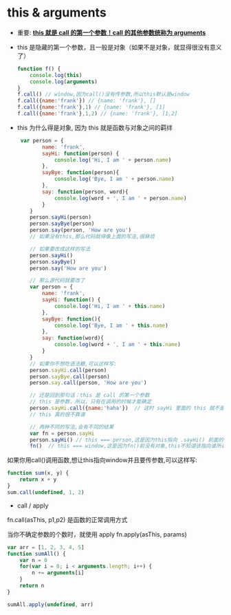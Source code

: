 # this & arguments

- 重要: **[this 就是 call 的第一个参数！call 的其他参数统称为 arguments](https://zhuanlan.zhihu.com/p/23804247)**

- this 是隐藏的第一个参数，且一般是对象（如果不是对象，就显得很没有意义了）

  ``` javascript
  function f() {
      console.log(this)
      console.log(arguments)
  }
  f.call() // window,因为call()没有传参数,所以this默认是window
  f.call({name:'frank'}) // {name: 'frank'}, []
  f.call({name:'frank'},1) // {name: 'frank'}, [1]
  f.call({name:'frank'},1,2) // {name: 'frank'}, [1,2]
  ```

- this 为什么得是对象, 因为 this 就是函数与对象之间的羁绊

  ``` javascript
   var person = {
          name: 'frank',
          sayHi: function(person) {
              console.log('Hi, I am ' + person.name)
          },
          sayBye: function(person){
              console.log('Bye, I am ' + person.name)
          },
          say: function(person, word){
              console.log(word + ', I am ' + person.name)
          }
      }
      person.sayHi(person)
      person.sayBye(person)
      person.say(person, 'How are you')
      // 如果没有this,那么代码就得像上面的写法,很麻烦

      // 如果要改成这样的写法
      person.sayHi()
      person.sayBye()
      person.say('How are you')

      // 那么源代码就要改了
      var person = {
          name: 'frank',
          sayHi: function() {
              console.log('Hi, I am ' + this.name)
          },
          sayBye: function(){
              console.log('Bye, I am ' + this.name)
          },
          say: function(word){
              console.log(word + ', I am ' + this.name)
          }
      }
      // 如果你不想吃语法糖,可以这样写:
      person.sayHi.call(person)
      person.sayBye.call(person)
      person.say.call(person, 'How are you')

      // 还是回到那句话：this 是 call 的第一个参数
      // this 是参数，所以，只有在调用的时候才能确定
      person.sayHi.call({name:'haha'})  // 这时 sayHi 里面的 this 就不是 person 了
      // this 真的很不靠谱

      // 两种不同的写法,会有不同的结果
      var fn = person.sayHi
      person.sayHi() // this === person,这是因为this指向 .sayHi() 前面的对象
      fn()  // this === window,这是因为fn()前没有对象,this不知道该指向谁所以默认指向window
  ```

如果你用call()调用函数,想让this指向window并且要传参数,可以这样写:

``` javascript
function sum(x, y) {
    return x + y
}
sum.call(undefined, 1, 2)
```

- call / apply

fn.call(asThis, p1,p2) 是函数的正常调用方式

当你不确定参数的个数时，就使用 apply
fn.apply(asThis, params)

``` javascript
var arr = [1, 2, 3, 4, 5]
function sumAll() {
    var n = 0
    for(var i = 0; i < arguments.length; i++) {
        n += arguments[i]
    }
    return n
}

sumAll.apply(undefined, arr)
```